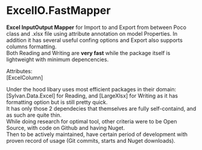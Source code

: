 # ExcelIO.FastMapper
**Excel InputOutput Mapper** for Import to and Export from between Poco class and .xlsx file using attribute annotation on model Properties.
In addition it has several useful confing options and Export also supports columns formatting.  
Both Reading and Writing are **very fast** while the package itself is lightweight with minimum depencencies.

Attributes:  
[ExcelColumn]

Under the hood libary uses most efficient packages in their domain: [Sylvan.Data.Excel] for Reading, and [LargeXlsx] for Writing as it has formatting option but is still pretty quick.  
It has only those 2 dependecies that themselves are fully self-containd, and as such are quite thin.  
While doing research for optimal tool, other criteria were to be Open Source, with code on Github and having Nuget.  
Then to be actively maintained, have certain period of development with proven record of usage (Git commits, starts and Nuget downloads).  
